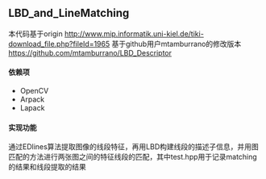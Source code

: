 
## LBD_and_LineMatching
本代码基于origin
http://www.mip.informatik.uni-kiel.de/tiki-download_file.php?fileId=1965
基于github用户mtamburrano的修改版本
https://github.com/mtamburrano/LBD_Descriptor


#### 依赖项

 - OpenCV
 - Arpack
 - Lapack


#### 实现功能
通过EDlines算法提取图像的线段特征，再用LBD构建线段的描述子信息，并用图匹配的方法进行两张图之间的特征线段的匹配，其中test.hpp用于记录matching的结果和线段提取的结果


